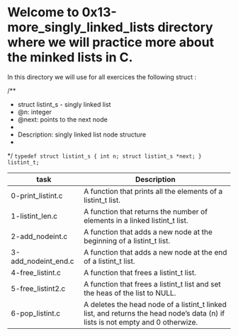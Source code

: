 # Welcome to 0x13-more_singly_linked_lists directory where we will practice more about the minked lists in C.

In this directory we will use for all exercices the following struct : 

/**
 * struct listint_s - singly linked list
 * @n: integer
 * @next: points to the next node
 *
 * Description: singly linked list node structure
 * 
 */
`typedef struct listint_s
{
    int n;
    struct listint_s *next;
} listint_t;`

| task  | Description  |
| ----- | ------------ |
| 0-print_listint.c | A function that prints all the elements of a listint_t list. |
| 1-listint_len.c | A function that returns the number of elements in a linked listint_t list. |
| 2-add_nodeint.c | A function that adds a new node at the beginning of a listint_t list. |
| 3-add_nodeint_end.c | A function that adds a new node at the end of a listint_t list. |
| 4-free_listint.c | A function that frees a listint_t list. |
| 5-free_listint2.c | A function that frees a listint_t list and set the heas of the list to NULL. |
| 6-pop_listint.c | A deletes the head node of a listint_t linked list, and returns the head node’s data (n) if lists is not empty and 0 otherwize. |

